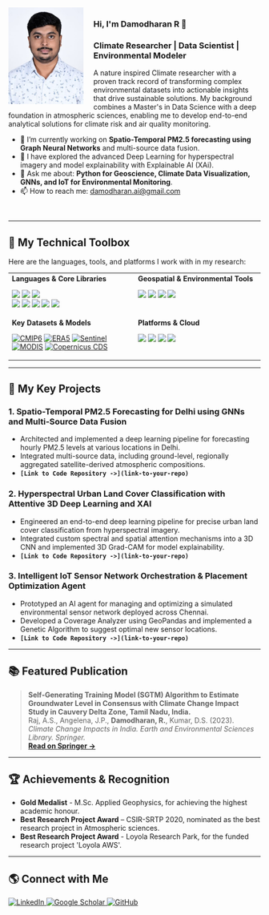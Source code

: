 <img src="DamodharanR.jpg" alt="My Headshot" width="150" align="left" style="margin-right: 20px;">

### Hi, I'm Damodharan R 👋

### Climate Researcher | Data Scientist | Environmental Modeler

A nature inspired Climate researcher with a proven track record of transforming complex environmental datasets into actionable insights that drive sustainable solutions. My background combines a Master's in Data Science with a deep foundation in atmospheric sciences, enabling me to develop end-to-end analytical solutions for climate risk and air quality monitoring.

- 🔭 I’m currently working on **Spatio-Temporal PM2.5 forecasting using Graph Neural Networks** and multi-source data fusion.
- 🌱 I have explored the advanced Deep Learning for hyperspectral imagery and model explainability with Explainable AI (XAi).
- 💬 Ask me about: **Python for Geoscience, Climate Data Visualization, GNNs, and IoT for Environmental Monitoring**.
- 📫 How to reach me: [damodharan.ai@gmail.com](mailto:damodharan.ai@gmail.com)

<br/>

---

## 🔬 My Technical Toolbox

Here are the languages, tools, and platforms I work with in my research:

<table>
  <tr>
    <td valign="top" width="50%">
      <strong>Languages & Core Libraries</strong><br>
      <p align="left">
        <a href="#"><img src="https://img.shields.io/badge/Python-3776AB?style=for-the-badge&logo=python&logoColor=white"></a>
        <a href="#"><img src="https://img.shields.io/badge/R-276DC3?style=for-the-badge&logo=r&logoColor=white"></a>
        <a href="#"><img src="https://img.shields.io/badge/SQL-4479A1?style=for-the-badge&logo=sql&logoColor=white"></a>
        <br>
        <a href="#"><img src="https://img.shields.io/badge/PyTorch-EE4C2C?style=for-the-badge&logo=pytorch&logoColor=white"></a>
        <a href="#"><img src="https://img.shields.io/badge/scikit--learn-F7931E?style=for-the-badge&logo=scikit-learn&logoColor=white"></a>
        <a href="#"><img src="https://img.shields.io/badge/NumPy-013243?style=for-the-badge&logo=numpy&logoColor=white"></a>
        <a href="#"><img src="https://img.shields.io/badge/Pandas-150458?style=for-the-badge&logo=pandas&logoColor=white"></a>
        <a href="#"><img src="https://img.shields.io/badge/PySpark-E25A1C?style=for-the-badge&logo=apache-spark&logoColor=white"></a>
      </p>
    </td>
    <td valign="top" width="50%">
      <strong>Geospatial & Environmental Tools</strong><br>
      <p align="left">
        <a href="#"><img src="https://img.shields.io/badge/Google_Earth_Engine-4285F4?style=for-the-badge&logo=google-earth-engine&logoColor=white"></a>
        <a href="#"><img src="https://img.shields.io/badge/QGIS-589632?style=for-the-badge&logo=qgis&logoColor=white"></a>
        <a href="#"><img src="https://img.shields.io/badge/GeoPandas-139455?style=for-the-badge&logo=geopandas&logoColor=white"></a>
        <a href="#"><img src="https://img.shields.io/badge/Xarray-F48B29?style=for-the-badge&logo=xarray&logoColor=white"></a>
      </p>
    </td>
  </tr>
  <tr>
    <td valign="top" width="50%">
      <strong>Key Datasets & Models</strong><br>
      <p align="left">
        <a href="#"><img src="https://img.shields.io/badge/CMIP6-003366?style=for-the-badge" alt="CMIP6"></a>
        <a href="#"><img src="https://img.shields.io/badge/ERA5-orange?style=for-the-badge" alt="ERA5"></a>
        <a href="#"><img src="https://img.shields.io/badge/Sentinel-5178B2?style=for-the-badge" alt="Sentinel"></a>
        <a href="#"><img src="https://img.shields.io/badge/MODIS-489643?style=for-the-badge" alt="MODIS"></a>
        <a href="#"><img src="https://img.shields.io/badge/Copernicus_CDS-015D9D?style=for-the-badge" alt="Copernicus CDS"></a>
      </p>
    </td>
    <td valign="top" width="50%">
      <strong>Platforms & Cloud</strong><br>
      <p align="left">
        <a href="#"><img src="https://img.shields.io/badge/Google_Cloud-4285F4?style=for-the-badge&logo=google-cloud&logoColor=white"></a>
        <a href="#"><img src="https://img.shields.io/badge/Microsoft_Fabric-333333?style=for-the-badge&logo=microsoft&logoColor=white"></a>
        <a href="#"><img src="https://img.shields.io/badge/Databricks-FF3621?style=for-the-badge&logo=databricks&logoColor=white"></a>
        <a href="#"><img src="https://img.shields.io/badge/Jupyter-F37626?style=for-the-badge&logo=Jupyter&logoColor=white"></a>
      </p>
    </td>
  </tr>
</table>

---

## 🚀 My Key Projects

### 1. Spatio-Temporal PM2.5 Forecasting for Delhi using GNNs and Multi-Source Data Fusion
- Architected and implemented a deep learning pipeline for forecasting hourly PM2.5 levels at various locations in Delhi.
- Integrated multi-source data, including ground-level, regionally aggregated satellite-derived atmospheric compositions.
- **`[Link to Code Repository ->](link-to-your-repo)`**

### 2. Hyperspectral Urban Land Cover Classification with Attentive 3D Deep Learning and XAI
- Engineered an end-to-end deep learning pipeline for precise urban land cover classification from hyperspectral imagery.
- Integrated custom spectral and spatial attention mechanisms into a 3D CNN and implemented 3D Grad-CAM for model explainability.
- **`[Link to Code Repository ->](link-to-your-repo)`**

### 3. Intelligent IoT Sensor Network Orchestration & Placement Optimization Agent
- Prototyped an AI agent for managing and optimizing a simulated environmental sensor network deployed across Chennai.
- Developed a Coverage Analyzer using GeoPandas and implemented a Genetic Algorithm to suggest optimal new sensor locations.
- **`[Link to Code Repository ->](link-to-your-repo)`**

---

## 📚 Featured Publication

> **Self-Generating Training Model (SGTM) Algorithm to Estimate Groundwater Level in Consensus with Climate Change Impact Study in Cauvery Delta Zone, Tamil Nadu, India.** <br>
> Raj, A.S., Angelena, J.P., **Damodharan, R.**, Kumar, D.S. (2023). <br>
> *Climate Change Impacts in India. Earth and Environmental Sciences Library. Springer.* <br>
> **[Read on Springer ->](https://doi.org/10.1007/978-3-031-42056-6_5)**

---

## 🏆 Achievements & Recognition

- **Gold Medalist** - M.Sc. Applied Geophysics, for achieving the highest academic honour.
- **Best Research Project Award** – CSIR-SRTP 2020, nominated as the best research project in Atmospheric sciences.
- **Best Research Project Award** - Loyola Research Park, for the funded research project 'Loyola AWS'.

---

## 🌎 Connect with Me

<p align="left">
  <a href="https://www.linkedin.com/in/damodharan-r-74b3281b8/" target="_blank">
    <img src="https://img.shields.io/badge/LinkedIn-0A66C2?style=for-the-badge&logo=linkedin&logoColor=white" alt="LinkedIn"/>
  </a>
  <a href="https://scholar.google.com.tw/citations?user=jDvQ3DMAAAAJ&hl=en" target="_blank">
    <img src="https://img.shields.io/badge/Google_Scholar-4285F4?style=for-the-badge&logo=google-scholar&logoColor=white" alt="Google Scholar"/>
  </a>
  <a href="https://github.com/rdamodharan97" target="_blank">
    <img src="https://img.shields.io/badge/GitHub-181717?style=for-the-badge&logo=github&logoColor=white" alt="GitHub"/>
  </a>
</p>

<!--
**rdamodharan97/rdamodharan97** is a ✨ _special_ ✨ repository because its `README.md` (this file) appears on your GitHub profile.

Here are some ideas to get you started:

- 🔭 I’m currently working on ...
- 🌱 I’m currently learning ...
- 👯 I’m looking to collaborate on ...
- 🤔 I’m looking for help with ...
- 💬 Ask me about ...
- 📫 How to reach me: ...
- 😄 Pronouns: ...
- ⚡ Fun fact: ...
-->
